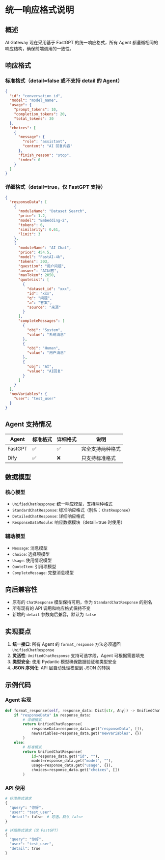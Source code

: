 # 统一响应格式说明

## 概述

AI Gateway 现在采用基于 FastGPT 的统一响应格式，所有 Agent 都遵循相同的响应结构，确保前端调用的一致性。

## 响应格式

### 标准格式（detail=false 或不支持 detail 的 Agent）

```json
{
  "id": "conversation_id",
  "model": "model_name",
  "usage": {
    "prompt_tokens": 10,
    "completion_tokens": 20,
    "total_tokens": 30
  },
  "choices": [
    {
      "message": {
        "role": "assistant",
        "content": "AI 回复内容"
      },
      "finish_reason": "stop",
      "index": 0
    }
  ]
}
```

### 详细格式（detail=true，仅 FastGPT 支持）

```json
{
  "responseData": [
    {
      "moduleName": "Dataset Search",
      "price": 1.2,
      "model": "Embedding-2",
      "tokens": 6,
      "similarity": 0.61,
      "limit": 3
    },
    {
      "moduleName": "AI Chat",
      "price": 454.5,
      "model": "FastAI-4k",
      "tokens": 303,
      "question": "用户问题",
      "answer": "AI回答",
      "maxToken": 2050,
      "quoteList": [
        {
          "dataset_id": "xxx",
          "id": "xxx",
          "q": "问题",
          "a": "答案",
          "source": "来源"
        }
      ],
      "completeMessages": [
        {
          "obj": "System",
          "value": "系统消息"
        },
        {
          "obj": "Human",
          "value": "用户消息"
        },
        {
          "obj": "AI",
          "value": "AI回复"
        }
      ]
    }
  ],
  "newVariables": {
    "user": "test_user"
  }
}
```

## Agent 支持情况

| Agent | 标准格式 | 详细格式 | 说明 |
|-------|----------|----------|------|
| FastGPT | ✅ | ✅ | 完全支持两种格式 |
| Dify | ✅ | ❌ | 只支持标准格式 |

## 数据模型

### 核心模型

- `UnifiedChatResponse`: 统一响应模型，支持两种格式
- `StandardChatResponse`: 标准响应格式（别名：`ChatResponse`）
- `DetailedChatResponse`: 详细响应格式
- `ResponseDataModule`: 响应数据模块（detail=true 时使用）

### 辅助模型

- `Message`: 消息模型
- `Choice`: 选择项模型
- `Usage`: 使用情况模型
- `QuoteItem`: 引用项模型
- `CompleteMessage`: 完整消息模型

## 向后兼容性

- 原有的 `ChatResponse` 模型保持可用，作为 `StandardChatResponse` 的别名
- 所有现有的 API 调用和响应格式保持不变
- 新增的 `detail` 参数向后兼容，默认为 `false`

## 实现要点

1. **统一接口**: 所有 Agent 的 `format_response` 方法必须返回 `UnifiedChatResponse`
2. **灵活性**: `UnifiedChatResponse` 支持可选字段，Agent 可根据需要填充
3. **类型安全**: 使用 Pydantic 模型确保数据验证和类型安全
4. **JSON 序列化**: API 层自动处理模型到 JSON 的转换

## 示例代码

### Agent 实现

```python
def format_response(self, response_data: Dict[str, Any]) -> UnifiedChatResponse:
    if "responseData" in response_data:
        # 详细模式
        return UnifiedChatResponse(
            responseData=response_data.get("responseData", []),
            newVariables=response_data.get("newVariables", {})
        )
    else:
        # 标准模式
        return UnifiedChatResponse(
            id=response_data.get("id", ""),
            model=response_data.get("model", ""),
            usage=response_data.get("usage", {}),
            choices=response_data.get("choices", [])
        )
```

### API 使用

```python
# 标准格式请求
{
  "query": "你好",
  "user": "test_user",
  "detail": false  # 可选，默认 false
}

# 详细格式请求（仅 FastGPT）
{
  "query": "你好", 
  "user": "test_user",
  "detail": true
}
```
